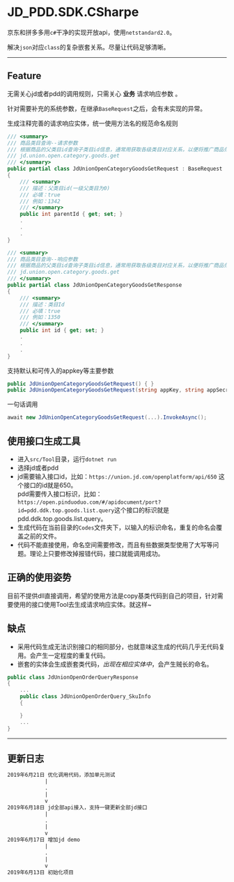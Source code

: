 # JD_PDD.SDK.CSharpe

京东和拼多多用`c#`干净的实现开放api，使用`netstandard2.0`。

解决`json`对应`class`的复杂嵌套关系。尽量让代码足够清晰。

---

## Feature

无需关心jd或者pdd的调用规则，只需关心 **业务** 请求响应参数 。

针对需要补充的系统参数，在继承`BaseRequest`之后，会有未实现的异常。

生成注释完善的请求响应实体，统一使用方法名的规范命名规则

```c#
/// <summary>
/// 商品类目查询--请求参数
/// 根据商品的父类目id查询子类目id信息，通常用获取各级类目对应关系，以便将推广商品归类。业务参数parentId、grade都输入0可查询所有一级类目ID，之后再用其作为parentId查询其子类目。
/// jd.union.open.category.goods.get
/// </summary>
public partial class JdUnionOpenCategoryGoodsGetRequest : BaseRequest
{
    /// <summary>
    /// 描述：父类目id(一级父类目为0)
    /// 必填：true
    /// 例如：1342
    /// </summary>
    public int parentId { get; set; }
    .
    .
    .
}

/// <summary>
/// 商品类目查询--响应参数
/// 根据商品的父类目id查询子类目id信息，通常用获取各级类目对应关系，以便将推广商品归类。业务参数parentId、grade都输入0可查询所有一级类目ID，之后再用其作为parentId查询其子类目。
/// jd.union.open.category.goods.get
/// </summary>
public partial class JdUnionOpenCategoryGoodsGetResponse
{
    /// <summary>
    /// 描述：类目Id
    /// 必填：true
    /// 例如：1350
    /// </summary>
    public int id { get; set; }
    .
    .
    .
}
```

支持默认和可传入的appkey等主要参数

```c#
public JdUnionOpenCategoryGoodsGetRequest() { }
public JdUnionOpenCategoryGoodsGetRequest(string appKey, string appSecret, string accessToken = null) : base(appKey, appSecret, accessToken) { }
```

一句话调用

```c#
await new JdUnionOpenCategoryGoodsGetRequest(...).InvokeAsync();
```

## 使用接口生成工具

- 进入`src/Tool`目录，运行`dotnet run`
- 选择jd或者pdd
- jd需要输入接口id，比如：`https://union.jd.com/openplatform/api/650` 这个接口的id就是650。  
pdd需要传入接口标识，比如：`https://open.pinduoduo.com/#/apidocument/port?id=pdd.ddk.top.goods.list.query`这个接口的标识就是pdd.ddk.top.goods.list.query。
- 生成代码在当前目录的`Codes`文件夹下，以输入的标识命名，重复的命名会覆盖之前的文件。
- 代码不能直接使用，命名空间需要修改，而且有些数据类型使用了大写等问题。理论上只要修改掉报错代码，接口就能调用成功。

## 正确的使用姿势

目前不提供dll直接调用，希望的使用方法是copy基类代码到自己的项目，针对需要使用的接口使用Tool去生成请求响应实体。就这样~  

## 缺点

- 采用代码生成无法识别接口的相同部分，也就意味这生成的代码几乎无代码复用。会产生一定程度的重复代码。
- 嵌套的实体会生成嵌套类代码，*出现在相应实体中*，会产生贼长的命名。

```c#
public class JdUnionOpenOrderQueryResponse
{
    ...
    public class JdUnionOpenOrderQuery_SkuInfo
    {

    }
    ...
}
```

---

## 更新日志

```txt
2019年6月21日 优化调用代码，添加单元测试
            |
            .
            |
            v
2019年6月18日 jd全部api接入，支持一键更新全部jd接口
            |
            .
            |
            v
2019年6月17日 增加jd demo
            |
            .
            |
            v
2019年6月13日 初始化项目
```
